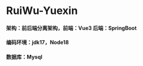 <h1>RuiWu-Yuexin</h1>
<h4>架构：前后端分离架构，前端：Vue3 后端：SpringBoot</h4>
<h4>编码环境：jdk17，Node18</h4>
<h4>数据库：Mysql</h4>


